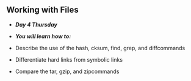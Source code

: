 ## Working with Files
- ***Day 4 Thursday***

- ***You will learn how to:***
- Describe the use of the hash, cksum, find, grep, and diffcommands
- Differentiate hard links from symbolic links
- Compare the tar, gzip, and zipcommands